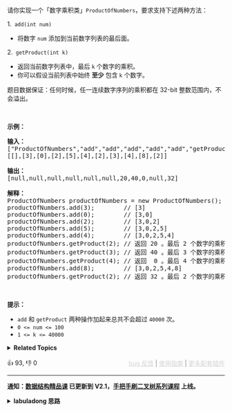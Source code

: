 <p>请你实现一个「数字乘积类」<code>ProductOfNumbers</code>，要求支持下述两种方法：</p>

<p>1.<code>&nbsp;add(int num)</code></p>

<ul> 
 <li>将数字&nbsp;<code>num</code>&nbsp;添加到当前数字列表的最后面。</li> 
</ul>

<p>2.<code> getProduct(int k)</code></p>

<ul> 
 <li>返回当前数字列表中，最后&nbsp;<code>k</code>&nbsp;个数字的乘积。</li> 
 <li>你可以假设当前列表中始终 <strong>至少</strong> 包含 <code>k</code> 个数字。</li> 
</ul>

<p>题目数据保证：任何时候，任一连续数字序列的乘积都在 32-bit 整数范围内，不会溢出。</p>

<p>&nbsp;</p>

<p><strong>示例：</strong></p>

<pre><strong>输入：</strong>
["ProductOfNumbers","add","add","add","add","add","getProduct","getProduct","getProduct","add","getProduct"]
[[],[3],[0],[2],[5],[4],[2],[3],[4],[8],[2]]

<strong>输出：</strong>
[null,null,null,null,null,null,20,40,0,null,32]

<strong>解释：</strong>
ProductOfNumbers productOfNumbers = new ProductOfNumbers();
productOfNumbers.add(3);        // [3]
productOfNumbers.add(0);        // [3,0]
productOfNumbers.add(2);        // [3,0,2]
productOfNumbers.add(5);        // [3,0,2,5]
productOfNumbers.add(4);        // [3,0,2,5,4]
productOfNumbers.getProduct(2); // 返回 20 。最后 2 个数字的乘积是 5 * 4 = 20
productOfNumbers.getProduct(3); // 返回 40 。最后 3 个数字的乘积是 2 * 5 * 4 = 40
productOfNumbers.getProduct(4); // 返回  0 。最后 4 个数字的乘积是 0 * 2 * 5 * 4 = 0
productOfNumbers.add(8);        // [3,0,2,5,4,8]
productOfNumbers.getProduct(2); // 返回 32 。最后 2 个数字的乘积是 4 * 8 = 32 
</pre>

<p>&nbsp;</p>

<p><strong>提示：</strong></p>

<ul> 
 <li><code>add</code> 和 <code>getProduct</code>&nbsp;两种操作加起来总共不会超过&nbsp;<code>40000</code>&nbsp;次。</li> 
 <li><code>0 &lt;= num&nbsp;&lt;=&nbsp;100</code></li> 
 <li><code>1 &lt;= k &lt;= 40000</code></li> 
</ul>

<details><summary><strong>Related Topics</strong></summary>设计 | 队列 | 数组 | 数学 | 数据流</details><br>

<div>👍 93, 👎 0<span style='float: right;'><span style='color: gray;'><a href='https://github.com/labuladong/fucking-algorithm/discussions/939' target='_blank' style='color: lightgray;text-decoration: underline;'>bug 反馈</a> | <a href='https://labuladong.gitee.io/article/fname.html?fname=jb插件简介' target='_blank' style='color: lightgray;text-decoration: underline;'>使用指南</a> | <a href='https://labuladong.github.io/algo/images/others/%E5%85%A8%E5%AE%B6%E6%A1%B6.jpg' target='_blank' style='color: lightgray;text-decoration: underline;'>更多配套插件</a></span></span></div>

<div id="labuladong"><hr>

**通知：[数据结构精品课](https://aep.h5.xeknow.com/s/1XJHEO) 已更新到 V2.1，[手把手刷二叉树系列课程](https://aep.xet.tech/s/3YGcq3) 上线。**

<details><summary><strong>labuladong 思路</strong></summary>

## 基本思路

如果你看过前文 [小而美的算法技巧：前缀和数组](https://labuladong.github.io/article/fname.html?fname=前缀和技巧) 这道题就不难，前缀和和前缀积很类似，只不过乘积中如果有 0 需要特殊处理。

**标签：前缀和**

## 解法代码

提示：🟢 标记的是我写的解法代码，🤖 标记的是 chatGPT 翻译的多语言解法代码。如有错误，可以 [点这里](https://github.com/labuladong/fucking-algorithm/issues/1113) 反馈和修正。

<div class="tab-panel"><div class="tab-nav">
<button data-tab-item="cpp" class="tab-nav-button btn " data-tab-group="default" onclick="switchTab(this)">cpp🤖</button>

<button data-tab-item="python" class="tab-nav-button btn " data-tab-group="default" onclick="switchTab(this)">python🤖</button>

<button data-tab-item="java" class="tab-nav-button btn active" data-tab-group="default" onclick="switchTab(this)">java🟢</button>

<button data-tab-item="go" class="tab-nav-button btn " data-tab-group="default" onclick="switchTab(this)">go🤖</button>

<button data-tab-item="javascript" class="tab-nav-button btn " data-tab-group="default" onclick="switchTab(this)">javascript🤖</button>
</div><div class="tab-content">
<div data-tab-item="cpp" class="tab-item " data-tab-group="default"><div class="highlight">

```cpp
// 注意：cpp 代码由 chatGPT🤖 根据我的 java 代码翻译，旨在帮助不同背景的读者理解算法逻辑。
// 本代码已经通过力扣的测试用例，应该可直接成功提交。

class ProductOfNumbers {
    // 前缀积数组
    // preProduct[i] / preProduct[j] 就是 [i, j] 之间的元素积
    vector<int> preProduct;

public:
    ProductOfNumbers() {
        // 初始化放一个 1，便于计算后续添加元素的乘积
        preProduct.push_back(1);
    }

    void add(int num) {
        if (num == 0) {
            // 如果添加的元素是 0，则前面的元素积都废了
            preProduct.clear();
            preProduct.push_back(1);
            return;
        }
        int n = preProduct.size();
        // 前缀积数组中每个元素
        preProduct.push_back(preProduct[n - 1] * num);
    }

    int getProduct(int k) {
        int n = preProduct.size();
        if (k > n - 1) {
            // 不足 k 个元素，是因为最后 k 个元素存在 0
            return 0;
        }
        // 计算最后 k 个元素积
        return preProduct[n - 1] / preProduct[n - k - 1];
    }
};
```

</div></div>

<div data-tab-item="python" class="tab-item " data-tab-group="default"><div class="highlight">

```python
# 注意：python 代码由 chatGPT🤖 根据我的 java 代码翻译，旨在帮助不同背景的读者理解算法逻辑。
# 本代码已经通过力扣的测试用例，应该可直接成功提交。

class ProductOfNumbers:
    # 前缀积数组
    # preProduct[i] / preProduct[j] 就是 [i, j] 之间的元素积
    def __init__(self):
        self.preProduct = [1]

    def add(self, num: int) -> None:
        if num == 0:
            # 如果添加的元素是 0，则前面的元素积都废了
            self.preProduct.clear()
            self.preProduct.append(1)
            return
        n = len(self.preProduct)
        # 前缀积数组中每个元素
        self.preProduct.append(self.preProduct[n - 1] * num)

    def getProduct(self, k: int) -> int:
        n = len(self.preProduct)
        if k > n - 1:
            # 不足 k 个元素，是因为最后 k 个元素存在 0
            return 0
        # 计算最后 k 个元素积
        return self.preProduct[n - 1] // self.preProduct[n - k - 1]
```

</div></div>

<div data-tab-item="java" class="tab-item active" data-tab-group="default"><div class="highlight">

```java
class ProductOfNumbers {
    // 前缀积数组
    // preProduct[i] / preProduct[j] 就是 [i, j] 之间的元素积
    ArrayList<Integer> preProduct = new ArrayList<>();

    public ProductOfNumbers() {
        // 初始化放一个 1，便于计算后续添加元素的乘积
        preProduct.add(1);
    }

    public void add(int num) {
        if (num == 0) {
            // 如果添加的元素是 0，则前面的元素积都废了
            preProduct.clear();
            preProduct.add(1);
            return;
        }
        int n = preProduct.size();
        // 前缀积数组中每个元素
        preProduct.add(preProduct.get(n - 1) * num);
    }

    public int getProduct(int k) {
        int n = preProduct.size();
        if (k > n - 1) {
            // 不足 k 个元素，是因为最后 k 个元素存在 0
            return 0;
        }
        // 计算最后 k 个元素积
        return preProduct.get(n - 1) / preProduct.get(n - k - 1);
    }
}
```

</div></div>

<div data-tab-item="go" class="tab-item " data-tab-group="default"><div class="highlight">

```go
// 注意：go 代码由 chatGPT🤖 根据我的 java 代码翻译，旨在帮助不同背景的读者理解算法逻辑。
// 本代码已经通过力扣的测试用例，应该可直接成功提交。

type ProductOfNumbers struct {
    // 前缀积数组
    // preProduct[i] / preProduct[j] 就是 [i, j] 之间的元素积
    preProduct []int
}

func Constructor() ProductOfNumbers {
    // 初始化放一个 1，便于计算后续添加元素的乘积
    return ProductOfNumbers{[]int{1}}
}

func (this *ProductOfNumbers) Add(num int) {
    if num == 0 {
        // 如果添加的元素是 0，则前面的元素积都废了
        this.preProduct = []int{1}
        return
    }
    n := len(this.preProduct)
    // 前缀积数组中每个元素
    this.preProduct = append(this.preProduct, this.preProduct[n-1]*num)
}

func (this *ProductOfNumbers) GetProduct(k int) int {
    n := len(this.preProduct)
    if k > n-1 {
        // 不足 k 个元素，是因为最后 k 个元素存在 0
        return 0
    }
    // 计算最后 k 个元素积
    return this.preProduct[n-1] / this.preProduct[n-k-1]
}
```

</div></div>

<div data-tab-item="javascript" class="tab-item " data-tab-group="default"><div class="highlight">

```javascript
// 注意：javascript 代码由 chatGPT🤖 根据我的 java 代码翻译，旨在帮助不同背景的读者理解算法逻辑。
// 本代码已经通过力扣的测试用例，应该可直接成功提交。

var ProductOfNumbers = function() {
    // 前缀积数组
    // preProduct[i] / preProduct[j] 就是 [i, j] 之间的元素积
    this.preProduct = [1];
};

ProductOfNumbers.prototype.add = function(num) {
    if (num === 0) {
        // 如果添加的元素是 0，则前面的元素积都废了
        this.preProduct = [1];
        return;
    }
    var n = this.preProduct.length;
    // 前缀积数组中每个元素
    this.preProduct.push(this.preProduct[n - 1] * num);
};

ProductOfNumbers.prototype.getProduct = function(k) {
    var n = this.preProduct.length;
    if (k > n - 1) {
        // 不足 k 个元素，是因为最后 k 个元素存在 0
        return 0;
    }
    // 计算最后 k 个元素积
    return this.preProduct[n - 1] / this.preProduct[n - k - 1];
};
```

</div></div>
</div></div>

</details>
</div>



